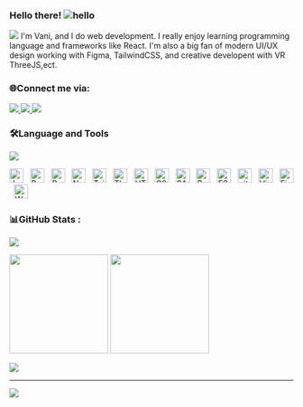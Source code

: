 ### Hello there! ![hello](https://user-images.githubusercontent.com/52117939/233884235-5d5dc8c3-80cc-4ef1-9254-41d4d2bcfd59.png)
<img src="https://user-images.githubusercontent.com/73097560/115834477-dbab4500-a447-11eb-908a-139a6edaec5c.gif">
I'm Vani, and I do web development. I really enjoy learning programming language and frameworks like React. I'm also a big fan of modern UI/UX design working with Figma, TailwindCSS, and creative developent with VR ThreeJS,ect.


### 🌐Connect me via:
 
<span align="left">
  <a href="https://www.linkedin.com/in/thanh-van-bui-06631366/">
    <img src="https://img.shields.io/badge/-Van_Bui-blue?style=flat-square&logo=Linkedin&logoColor=white&link=https://www.linkedin.com/in/thanh-van-bui-06631366/" />
  </a>
  <a href="mailto:buith4nhvan@gmail.com">
    <img src="https://img.shields.io/badge/-buith4nhvan@gmail.com-c14438?style=flat-square&logo=Gmail&logoColor=white&link=mailto:buith4nhvan@gmail.com" />
  </a>
  <a href="https://github.com/thanhvanb/?tab=follow">
    <img src="https://img.shields.io/github/followers/thanhvanb?label=Follow&style=social" />
  </a>
</span>


### 🛠Language and Tools
<img src="https://user-images.githubusercontent.com/73097560/115834477-dbab4500-a447-11eb-908a-139a6edaec5c.gif">

<span><img src="https://img.shields.io/badge/JavaScript-282C34?logo=javascript&logoColor=F7DF1E" title="JavaScript" height="25"/></span> &nbsp;
<span><img src="https://img.shields.io/badge/ReactJS-282C34?logo=react&logoColor=61DAFB" title="ReactJS" height="25"/></span> &nbsp;
<span><img src="https://img.shields.io/badge/Redux-282C34?logo=redux&logoColor=764ABC" title="Redux" height="25"/></span> &nbsp;
<span><img src="https://img.shields.io/badge/Node.js-282C34?logo=node.js&logoColor=00F200" title="Node.js" height="25"/></span> &nbsp;
<span><img src="https://img.shields.io/badge/Tailwind%20CSS-282C34?logo=tailwind-css&logoColor=38B2AC" title="TailwindCSS" height="25"/></span> &nbsp;
<span><img src="https://img.shields.io/badge/Three.js-282C34?logo=three.js&logoColor=FFFFFF" title="Three.js" height="25"/></span> &nbsp;
<span><img src="https://img.shields.io/badge/HTML5-282C34?logo=html5&logoColor=E34F26" title="HTML5" height="25"/></span> &nbsp;
<span><img src="https://img.shields.io/badge/CSS3-282C34?logo=css3&logoColor=1572B6" title="CSS3" height="25"/></span> &nbsp;
<span><img src="https://img.shields.io/badge/Sass-282C34?logo=sass&logoColor=CC6699" title="SASS" height="25"/></span> &nbsp;
<span><img src="https://img.shields.io/badge/Bootstrap-282C34?logo=bootstrap&logoColor=7952B3" title="Bootstrap" height="25"/></span> &nbsp;
<span><img src="https://img.shields.io/badge/ESLint-282C34?logo=eslint&logoColor=4B32C3" title="ESLint" height="25"/></span> &nbsp;
<span><img src="https://img.shields.io/badge/git-282C34?logo=git&logoColor=F05032" title="git" height="25"/></span> &nbsp;
<span><img src="https://img.shields.io/badge/VS%20Code-282C34?logo=visual-studio-code&logoColor=007ACC"  title="Visual Studio Code" height="25"/></span> &nbsp;
<span><img src="https://img.shields.io/badge/Firebase-282C34?logo=firebase&logoColor=FFCA28" title="Firebase" height="25"/></span> &nbsp;
<span><img src="https://img.shields.io/badge/WordPress-282C34?logo=wordPress&logoColor=21759B" title="WordPress" height="25"/></span> &nbsp;

### 📊GitHub Stats :
<img src="https://user-images.githubusercontent.com/73097560/115834477-dbab4500-a447-11eb-908a-139a6edaec5c.gif">

<span>[<img src="https://github-readme-stats.vercel.app/api?username=thanhvanb&show_icons=true&count_private=true&bg_color=30,e96443,904e95&title_color=fff&text_color=fff&include_all_commits=true" height="175">](https://github-readme-stats.vercel.app/api?username=thanhvanb)</span>
<span>[<img src="https://github-readme-stats.vercel.app/api/top-langs/?username=thanhvanb&layout=compact&bg_color=30,e96443,904e95&title_color=fff&text_color=fff" height="175">](https://github-readme-stats.vercel.app/api/top-langs/?username=thanhvanb)</span>

![](https://github-readme-streak-stats.herokuapp.com/?user=ThanhVanB&theme=radical&hide_border=false)<br/>

---
[![](https://visitcount.itsvg.in/api?id=ThanhVanB&icon=0&color=0)](https://visitcount.itsvg.in)




